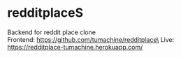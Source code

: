 # redditplaceS
Backend for reddit place clone\
Frontend: https://github.com/tumachine/redditplace\
Live: https://redditplace-tumachine.herokuapp.com/
